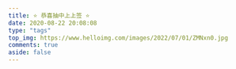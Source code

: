 ```yaml
---
title: ⭐ 恭喜抽中上上签 ⭐
date: 2020-08-22 20:08:08
type: "tags"
top_img: https://www.helloimg.com/images/2022/07/01/ZMNxn0.jpg
comments: true
aside: false
---
```


<!--
 * @Author: Weidows
 * @Date: 2020-08-22 20:08:08
 * @LastEditors: Weidows
 * @LastEditTime: 2022-07-01 11:40:56
 * @FilePath: \Blog-private\source\tags\index.md
-->

